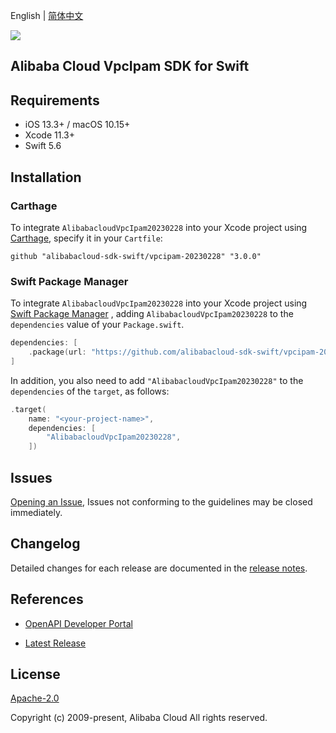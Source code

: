English | [简体中文](README-CN.md)

![](https://aliyunsdk-pages.alicdn.com/icons/AlibabaCloud.svg)

## Alibaba Cloud VpcIpam SDK for Swift

## Requirements

- iOS 13.3+ / macOS 10.15+
- Xcode 11.3+
- Swift 5.6

## Installation

### Carthage

To integrate `AlibabacloudVpcIpam20230228` into your Xcode project using [Carthage](https://github.com/Carthage/Carthage), specify it in your `Cartfile`:

```ogdl
github "alibabacloud-sdk-swift/vpcipam-20230228" "3.0.0"
```

### Swift Package Manager

To integrate `AlibabacloudVpcIpam20230228` into your Xcode project using [Swift Package Manager](https://swift.org/package-manager/) , adding `AlibabacloudVpcIpam20230228` to the `dependencies` value of your `Package.swift`.

```swift
dependencies: [
    .package(url: "https://github.com/alibabacloud-sdk-swift/vpcipam-20230228.git", from: "3.0.0")
]
```

In addition, you also need to add `"AlibabacloudVpcIpam20230228"` to the `dependencies` of the `target`, as follows:

```swift
.target(
    name: "<your-project-name>",
    dependencies: [
        "AlibabacloudVpcIpam20230228",
    ])
```

## Issues

[Opening an Issue](https://github.com/alibabacloud-sdk-swift/vpcipam-20230228/issues/new), Issues not conforming to the guidelines may be closed immediately.

## Changelog

Detailed changes for each release are documented in the [release notes](./ChangeLog.txt).

## References

* [OpenAPI Developer Portal](https://next.api.alibabacloud.com/home)
- [Latest Release](https://github.com/alibabacloud-sdk-swift/vpcipam-20230228)

## License

[Apache-2.0](http://www.apache.org/licenses/LICENSE-2.0)

Copyright (c) 2009-present, Alibaba Cloud All rights reserved.
